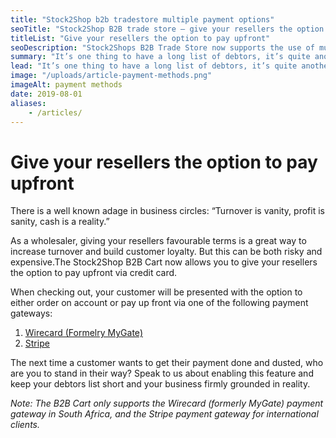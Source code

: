 ```yaml
---
title: "Stock2Shop b2b tradestore multiple payment options"
seoTitle: "Stock2Shop B2B trade store – give your resellers the option to pay upfront"
titleList: "Give your resellers the option to pay upfront"
seoDescription: "Stock2Shops B2B Trade Store now supports the use of multiple payment options and gateways, such as Wirecard (Formerly MyGate) and Stripe. Get Started."
summary: "It’s one thing to have a long list of debtors, it’s quite another to get the money in the bank. That’s why when a customer shows a willingness to pay upfront, it’s wise to take their money."
lead: "It’s one thing to have a long list of debtors, it’s quite another to get the money in the bank. That’s why when a customer shows a willingness to pay upfront, it’s wise to take their money."
image: "/uploads/article-payment-methods.png"
imageAlt: payment methods
date: 2019-08-01
aliases:
    - /articles/
---
```


# Give your resellers the option to pay upfront

There is a well known adage in business circles: “Turnover is vanity, profit is sanity, cash is a reality.”

As a wholesaler, giving your resellers favourable terms is a great way to increase turnover and build customer loyalty. But this can be both risky and expensive.The Stock2Shop B2B Cart now allows you to give your resellers the option to pay upfront via credit card.

When checking out, your customer will be presented with the option to either order on account or pay up front via one of the following payment gateways:

1. [Wirecard (Formelry MyGate)](https://www.wirecard.co.za/)
2. [Stripe](https://stripe.com/)

The next time a customer wants to get their payment done and dusted, who are you to stand in their way? Speak to us about enabling this feature and keep your debtors list short and your business firmly grounded in reality.

*Note: The B2B Cart only supports the Wirecard (formerly MyGate) payment gateway in South Africa, and the Stripe payment gateway for international clients.*